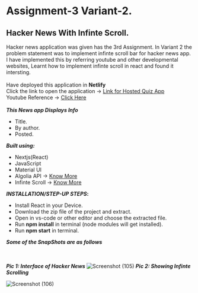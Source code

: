 # Assignment-3 Variant-2.
## Hacker News With Infinte Scroll. 

Hacker news application was given has the 3rd Assignment. In Variant 2 the problem statement was to implement infinte scroll bar for hacker news app.
I have implemented this by referring youtube and other developmental websites, Learnt how to implement infinte scroll in react and found it intersting.
\
\
Have deployed this application in <b> Netlify </b>
\
Click the link to open the application -> [Link for Hosted Quiz App](https://startling-klepon-2a243b.netlify.app/)
\
Youtube Reference -> [Click Here](https://www.youtube.com/c/CognitiveSurge)
\
\
<b>_This News app Displays Info_</b>
* Title.
* By author.
* Posted. 

<b>_Built using:_</b>
* Nextjs(React)
* JavaScript
* Material UI
* Algolia API -> [Know More](https://www.algolia.com/doc/rest-api/search/)
* Infinte Scroll -> [Know More](https://www.npmjs.com/package/react-infinite-scroll-component)

<b>_INSTALLATION/STEP-UP STEPS_:</b>
  * Install React in your Device.
  * Download the zip file of the project and extract.
  * Open in vs-code or other editor and choose the extracted file.
  * Run <b>npm install</b> in terminal (node modules will get installed).
  * Run <b>npm start</b> in terminal.

<b>_Some of the SnapShots are as follows_</b>

\
\
<b>_Pic 1: Interface of Hacker News_</b>
![Screenshot (105)](https://user-images.githubusercontent.com/72604642/169698290-6794e4c7-f2a6-439b-9a89-f9c170634431.png)
<b>_Pic 2: Showing Infinte Scrolling_</b>



![Screenshot (106)](https://user-images.githubusercontent.com/72604642/169698313-583f5b75-f292-4d31-8c8e-8d219b330974.png)

